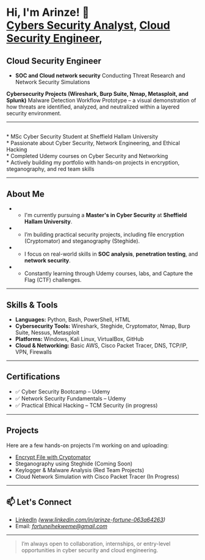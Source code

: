 
<h1>Hi, I'm Arinze! 👋<br/><a href="https://github.com/Arizonal8">Cybers Security Analyst</a>, <a href="www.linkedin.com/in/arinze-fortune-063a64263/">Cloud Security Engineer</a>,

<h2> Cloud Security Engineer</h2>

- <b>SOC and Cloud network security</b>
Conducting Threat Research and Network Security Simulations

<b>Cybersecurity Projects (Wireshark, Burp Suite, Nmap, Metasploit, and Splunk)</b>
Malware Detection Workflow Prototype – a visual demonstration of how threats are identified, analyzed, and neutralized within a layered security environment.

---

## 
<p>
  * MSc Cyber Security Student at Sheffield Hallam University<br>
  * Passionate about Cyber Security, Network Engineering, and Ethical Hacking<br>
  * Completed Udemy courses on Cyber Security and Networking<br>
  * Actively building my portfolio with hands-on projects in encryption, steganography, and red team skills
</p>

---

##  About Me

- * I'm currently pursuing a **Master's in Cyber Security** at **Sheffield Hallam University**.
- * I’m building practical security projects, including file encryption (Cryptomator) and steganography (Steghide).
- * I focus on real-world skills in **SOC analysis**, **penetration testing**, and **network security**.
- * Constantly learning through Udemy courses, labs, and Capture the Flag (CTF) challenges.

---

## Skills & Tools

- **Languages:** Python, Bash, PowerShell, HTML
- **Cybersecurity Tools:** Wireshark, Steghide, Cryptomator, Nmap, Burp Suite, Nessus, Metasploit
- **Platforms:** Windows, Kali Linux, VirtualBox, GitHub
- **Cloud & Networking:** Basic AWS, Cisco Packet Tracer, DNS, TCP/IP, VPN, Firewalls

---

## Certifications

- ✅ Cyber Security Bootcamp – Udemy
- ✅ Network Security Fundamentals – Udemy
- ✅ Practical Ethical Hacking – TCM Security (in progress)

---

## Projects

Here are a few hands-on projects I'm working on and uploading:

-  [Encrypt File with Cryptomator](https://github.com/Arizonal8/Encrypt-File-in-Cryptomator)
-  Steganography using Steghide (Coming Soon)
-  Keylogger & Malware Analysis (Red Team Projects)
-  Cloud Network Simulation with Cisco Packet Tracer (In Progress)

---

## 📫 Let's Connect

-  [LinkedIn](https://www.linkedin.com) *(www.linkedin.com/in/arinze-fortune-063a64263)*
-  Email: *fortuneihekweme@gmail.com*


---

>  I’m always open to collaboration, internships, or entry-level opportunities in cyber security and cloud engineering.
